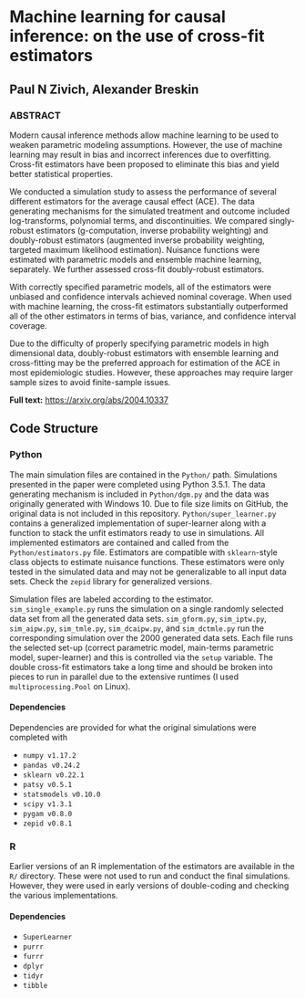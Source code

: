 # Machine learning for causal inference: on the use of cross-fit estimators 

## Paul N Zivich, Alexander Breskin

### ABSTRACT
Modern causal inference methods allow machine learning to be used to weaken parametric modeling assumptions. However, 
the use of machine learning may result in bias and incorrect inferences due to overfitting. Cross-fit estimators have 
been proposed to eliminate this bias and yield better statistical properties.

We conducted a simulation study to assess the performance of several different estimators for the average causal 
effect (ACE). The data generating mechanisms for the simulated treatment and outcome included log-transforms, 
polynomial terms, and discontinuities. We compared singly-robust estimators (g-computation, inverse probability 
weighting) and doubly-robust estimators (augmented inverse probability weighting, targeted maximum likelihood 
estimation). Nuisance functions were estimated with parametric models and ensemble machine learning, separately. 
We further assessed cross-fit doubly-robust estimators.

With correctly specified parametric models, all of the estimators were unbiased and confidence intervals achieved 
nominal coverage. When used with machine learning, the cross-fit estimators substantially outperformed all of the 
other estimators in terms of bias, variance, and confidence interval coverage.

Due to the difficulty of properly specifying parametric models in high dimensional data, doubly-robust estimators with 
ensemble learning and cross-fitting may be the preferred approach for estimation of the ACE in most epidemiologic 
studies. However, these approaches may require larger sample sizes to avoid finite-sample issues.

**Full text:** 
https://arxiv.org/abs/2004.10337

## Code Structure

### Python
The main simulation files are contained in the `Python/` path. Simulations presented in the paper were completed using 
Python 3.5.1. The data generating mechanism is included in `Python/dgm.py` and the data was originally generated with 
Windows 10. Due to file size limits on GitHub, the original data is not included in this repository. 
`Python/super_learner.py` contains a generalized implementation of super-learner along with a function to stack the 
unfit estimators ready to use in simulations. All implemented estimators are contained and called from the 
`Python/estimators.py` file. Estimators are compatible with `sklearn`-style class objects to estimate nuisance 
functions. These estimators were only tested in the simulated data and may not be generalizable to all input data sets.
Check the `zepid` library for generalized versions.

Simulation files are labeled according to the estimator. `sim_single_example.py` runs the simulation on a single 
randomly selected  data set from all the generated data sets. `sim_gform.py`, `sim_iptw.py`, `sim_aipw.py`, 
`sim_tmle.py`, `sim_dcaipw.py`, and `sim_dctmle.py` run the corresponding simulation over the 2000 generated data sets. 
Each file runs the selected set-up (correct parametric model, main-terms parametric model, super-learner) and this is 
controlled via the `setup` variable. The double cross-fit estimators take a long time and should be broken into pieces
to run in parallel due to the extensive runtimes (I used `multiprocessing.Pool` on Linux).

#### Dependencies
Dependencies are provided for what the original simulations were completed with
- `numpy v1.17.2`
- `pandas v0.24.2`
- `sklearn v0.22.1`
- `patsy v0.5.1`
- `statsmodels v0.10.0`
- `scipy v1.3.1`
- `pygam v0.8.0`
- `zepid v0.8.1`

### R
Earlier versions of an R implementation of the estimators are available in the `R/` directory. These were not used to
run and conduct the final simulations. However, they were used in early versions of double-coding and checking the
various implementations.

#### Dependencies
- `SuperLearner`
- `purrr`
- `furrr`
- `dplyr`
- `tidyr`
- `tibble`
